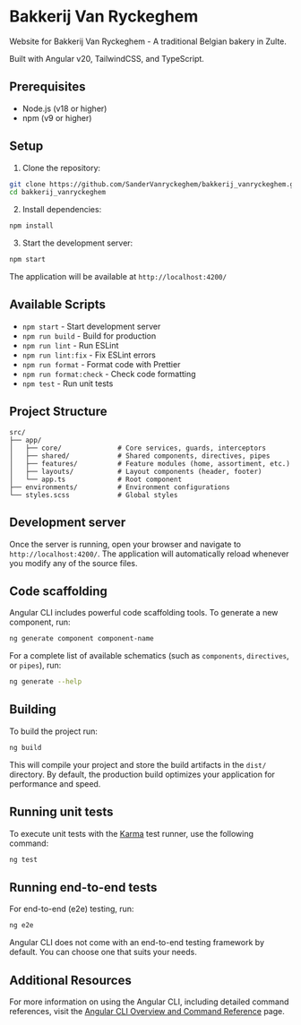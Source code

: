 # Bakkerij Van Ryckeghem

Website for Bakkerij Van Ryckeghem - A traditional Belgian bakery in Zulte.

Built with Angular v20, TailwindCSS, and TypeScript.

## Prerequisites

- Node.js (v18 or higher)
- npm (v9 or higher)

## Setup

1. Clone the repository:
```bash
git clone https://github.com/SanderVanryckeghem/bakkerij_vanryckeghem.git
cd bakkerij_vanryckeghem
```

2. Install dependencies:
```bash
npm install
```

3. Start the development server:
```bash
npm start
```

The application will be available at `http://localhost:4200/`

## Available Scripts

- `npm start` - Start development server
- `npm run build` - Build for production
- `npm run lint` - Run ESLint
- `npm run lint:fix` - Fix ESLint errors
- `npm run format` - Format code with Prettier
- `npm run format:check` - Check code formatting
- `npm test` - Run unit tests

## Project Structure

```
src/
├── app/
│   ├── core/              # Core services, guards, interceptors
│   ├── shared/            # Shared components, directives, pipes
│   ├── features/          # Feature modules (home, assortiment, etc.)
│   ├── layouts/           # Layout components (header, footer)
│   └── app.ts             # Root component
├── environments/          # Environment configurations
└── styles.scss            # Global styles
```

## Development server

Once the server is running, open your browser and navigate to `http://localhost:4200/`. The application will automatically reload whenever you modify any of the source files.

## Code scaffolding

Angular CLI includes powerful code scaffolding tools. To generate a new component, run:

```bash
ng generate component component-name
```

For a complete list of available schematics (such as `components`, `directives`, or `pipes`), run:

```bash
ng generate --help
```

## Building

To build the project run:

```bash
ng build
```

This will compile your project and store the build artifacts in the `dist/` directory. By default, the production build optimizes your application for performance and speed.

## Running unit tests

To execute unit tests with the [Karma](https://karma-runner.github.io) test runner, use the following command:

```bash
ng test
```

## Running end-to-end tests

For end-to-end (e2e) testing, run:

```bash
ng e2e
```

Angular CLI does not come with an end-to-end testing framework by default. You can choose one that suits your needs.

## Additional Resources

For more information on using the Angular CLI, including detailed command references, visit the [Angular CLI Overview and Command Reference](https://angular.dev/tools/cli) page.

